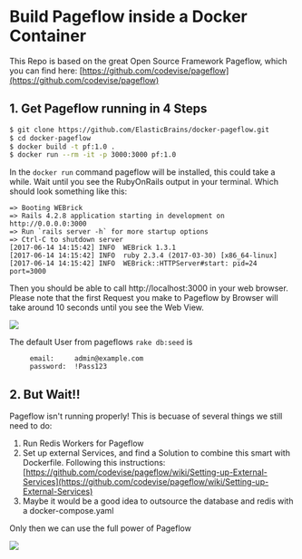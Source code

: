 # Build Pageflow inside a Docker Container #

This Repo is based on the great Open Source Framework Pageflow, which you can find here: [https://github.com/codevise/pageflow](https://github.com/codevise/pageflow)

## 1. Get Pageflow running in 4 Steps ##

```bash
$ git clone https://github.com/ElasticBrains/docker-pageflow.git
$ cd docker-pageflow
$ docker build -t pf:1.0 .
$ docker run --rm -it -p 3000:3000 pf:1.0
```

In the `docker run` command pageflow will be installed, this could take a while. Wait until you see the RubyOnRails output in your terminal. Which should look something like this:

```
=> Booting WEBrick
=> Rails 4.2.8 application starting in development on http://0.0.0.0:3000
=> Run `rails server -h` for more startup options
=> Ctrl-C to shutdown server
[2017-06-14 14:15:42] INFO  WEBrick 1.3.1
[2017-06-14 14:15:42] INFO  ruby 2.3.4 (2017-03-30) [x86_64-linux]
[2017-06-14 14:15:42] INFO  WEBrick::HTTPServer#start: pid=24 port=3000
```

Then you should be able to call http://localhost:3000 in your web browser. Please note that the first Request you make to Pageflow by Browser will take around 10 seconds until you see the Web View.

![](https://media.giphy.com/media/mCxUZJN8i2wrC/giphy.gif)

The default User from pageflows `rake db:seed` is

```
     email:     admin@example.com
     password:  !Pass123
```

## 2. But Wait!! ##

Pageflow isn't running properly! This is becuase of several things we still need to do:

1. Run Redis Workers for Pageflow
2. Set up external Services, and find a Solution to combine this smart with Dockerfile. Following this instructions: [https://github.com/codevise/pageflow/wiki/Setting-up-External-Services](https://github.com/codevise/pageflow/wiki/Setting-up-External-Services)
3. Maybe it would be a good idea to outsource the database and redis with a docker-compose.yaml

Only then we can use the full power of Pageflow

![](https://media.giphy.com/media/LLWP1seiT4fC/giphy.gif)